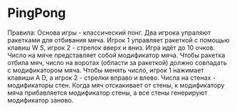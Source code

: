 # PingPong
Правила: Основа игры - классический понг. Два игрока упраляют ракетками для отбивания мяча. Игрок 1 управляет ракеткой с помощью клавиш W S, игрок 2 - стрелок вверх и вниз. Игра идёт до 10 очков. Число на мяче представляет собой модификатор мяча. Чтобы ракетка отбила мяч, число на воротах (области за ракеткой) должно совпадать с модификатором мяча. Чтобы менять число, игрок 1 нажимает клавиши A D, а игрок 2 - стрелки вправо и влево. Числа на стенах - модификаторы стен. Когда мяч отскакивает от стены, к модификатору мяча прибавляется модификатор стены, а все стены генерируют модификатор заново.
